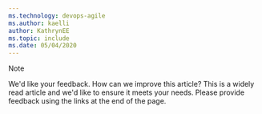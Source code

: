 ```yaml
---
ms.technology: devops-agile
ms.author: kaelli
author: KathrynEE
ms.topic: include
ms.date: 05/04/2020
---
```



> [!NOTE]   
> We'd like your feedback. How can we improve this article? This is a widely read article and we'd like to ensure it meets your needs. Please provide feedback using the links at the end of the page. 

